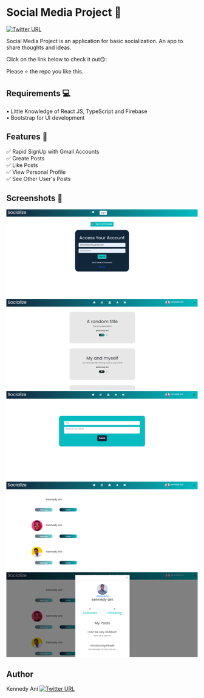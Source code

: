 # Social Media Project 💬
[![Twitter URL](https://img.shields.io/twitter/url/https/twitter.com/Kennedythe1st.svg?style=social&label=Follow%20%40Kennedythe1st)](https://twitter.com/Kennedythe1st)


Social Media Project is an application for basic socialization. An app to share thoughts and ideas.


Click on the link below to check it out😏:

<!-- link here -->

Please ⭐ the repo you like this.

## Requirements 💻

▪ Little Knowledge of React JS, TypeScript and Firebase <br>
▪ Bootstrap for UI development

## Features 🎉

✅ Rapid SignUp with Gmail Accounts 
<br>
✅ Create Posts
<br>
✅ Like Posts
<br>
✅ View Personal Profile
<br>
✅ See Other User's Posts


## Screenshots 📸
![Image](./src/assets/screenshots/Screenshot%20(85).png)
![Image](./src/assets/screenshots/Screenshot%20(89).png)
![Image](./src/assets/screenshots/Screenshot%20(90).png)
![Image](./src/assets/screenshots/Screenshot%20(91).png)
![Image](./src/assets/screenshots/Screenshot%20(92).png)



## Author
Kennedy Ani [![Twitter URL](https://img.shields.io/twitter/url/https/twitter.com/Kennedythe1st.svg?style=social&label=Follow%20%40Kennedythe1st)](https://twitter.com/Kennedythe1st)

